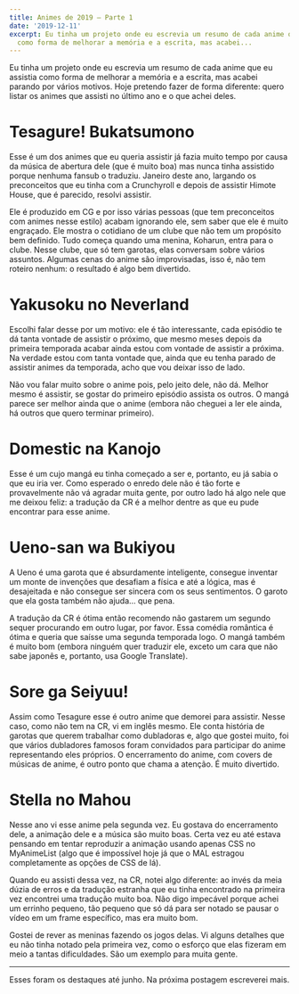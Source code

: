 ```yaml
---
title: Animes de 2019 ― Parte 1
date: '2019-12-11'
excerpt: Eu tinha um projeto onde eu escrevia um resumo de cada anime que eu assistia
  como forma de melhorar a memória e a escrita, mas acabei...
---
```




Eu tinha um projeto onde eu escrevia um resumo de cada anime que eu assistia como forma de melhorar a memória e a escrita, mas acabei parando por vários motivos. Hoje pretendo fazer de forma diferente: quero listar os animes que assisti no último ano e o que achei deles.

# Tesagure! Bukatsumono

Esse é um dos animes que eu queria assistir já fazia muito tempo por causa da música de abertura dele (que é muito boa) mas nunca tinha assistido porque nenhuma fansub o traduziu. Janeiro deste ano, largando os preconceitos que eu tinha com a Crunchyroll e depois de assistir Himote House, que é parecido, resolvi assistir.

Ele é produzido em CG e por isso várias pessoas (que tem preconceitos com animes nesse estilo) acabam ignorando ele, sem saber que ele é muito engraçado. Ele mostra o cotidiano de um clube que não tem um propósito bem definido. Tudo começa quando uma menina, Koharun, entra para o clube. Nesse clube, que só tem garotas, elas conversam sobre vários assuntos. Algumas cenas do anime são improvisadas, isso é, não tem roteiro nenhum: o resultado é algo bem divertido.

# Yakusoku no Neverland

Escolhi falar desse por um motivo: ele é tão interessante, cada episódio te dá tanta vontade de assistir o próximo, que mesmo meses depois da primeira temporada acabar ainda estou com vontade de assistir a próxima. Na verdade estou com tanta vontade que, ainda que eu tenha parado de assistir animes da temporada, acho que vou deixar isso de lado.

Não vou falar muito sobre o anime pois, pelo jeito dele, não dá. Melhor mesmo é assistir, se gostar do primeiro episódio assista os outros. O mangá parece ser melhor ainda que o anime (embora não cheguei a ler ele ainda, há outros que quero terminar primeiro).

# Domestic na Kanojo

Esse é um cujo mangá eu tinha começado a ser e, portanto, eu já sabia o que eu iria ver. Como esperado o enredo dele não é tão forte e provavelmente não vá agradar muita gente, por outro lado há algo nele que me deixou feliz: a tradução da CR é a melhor dentre as que eu pude encontrar para esse anime.

# Ueno-san wa Bukiyou

A Ueno é uma garota que é absurdamente inteligente, consegue inventar um monte de invenções que desafiam a física e até a lógica, mas é desajeitada e não consegue ser sincera com os seus sentimentos. O garoto que ela gosta também não ajuda… que pena.

A tradução da CR é ótima então recomendo não gastarem um segundo sequer procurando em outro lugar, por favor. Essa comédia romântica é ótima e queria que saísse uma segunda temporada logo. O mangá também é muito bom (embora ninguém quer traduzir ele, exceto um cara que não sabe japonês e, portanto, usa Google Translate).

# Sore ga Seiyuu!

Assim como Tesagure esse é outro anime que demorei para assistir. Nesse caso, como não tem na CR, vi em inglês mesmo. Ele conta história de garotas que querem trabalhar como dubladoras e, algo que gostei muito, foi que vários dubladores famosos foram convidados para participar do anime representando eles próprios. O encerramento do anime, com covers de músicas de anime, é outro ponto que chama a atenção. É muito divertido.

# Stella no Mahou

Nesse ano vi esse anime pela segunda vez. Eu gostava do encerramento dele, a animação dele e a música são muito boas. Certa vez eu até estava pensando em tentar reproduzir a animação usando apenas CSS no MyAnimeList (algo que é impossível hoje já que o MAL estragou completamente as opções de CSS de lá).

Quando eu assisti dessa vez, na CR, notei algo diferente: ao invés da meia dúzia de erros e da tradução estranha que eu tinha encontrado na primeira vez encontrei uma tradução muito boa. Não digo impecável porque achei um errinho pequeno, tão pequeno que só dá para ser notado se pausar o vídeo em um frame específico, mas era muito bom.

Gostei de rever as meninas fazendo os jogos delas. Vi alguns detalhes que eu não tinha notado pela primeira vez, como o esforço que elas fizeram em meio a tantas dificuldades. São um exemplo para muita gente.

---


Esses foram os destaques até junho. Na próxima postagem escreverei mais.